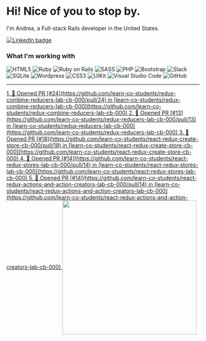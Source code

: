 # Hi! Nice of you to stop by.

I'm Andrea, a Full-stack Rails developer in the United States.

<a href="https://linkedin.com/in/andrea-jasper" target="blank"><img align="center" src="https://img.shields.io/badge/LinkedIn-0077B5?style=for-the-badge&logo=linkedin&logoColor=white" alt="LinkedIn badge" /></a>

### What I'm working with
<img alt="HTML5" src="https://img.shields.io/badge/-HTML5-E34F26?style=flat-square&logo=html5&logoColor=white" /> <img alt="Ruby" src="https://img.shields.io/badge/-RUBY-CC342D?style=flat-square&logo=ruby&logoColor=white" />  <img alt="Ruby on Rails" src="https://img.shields.io/badge/-RUBY_ON_RAILS-CC0000?style=flat-square&logo=ruby-on-rails&logoColor=white" /> <img alt="SASS" src="https://img.shields.io/badge/-SASS-CC6699?style=flat-square&logo=sass&logoColor=white" /> <img alt="PHP" src="https://img.shields.io/badge/-PHP-777BB4?style=flat-square&logo=php&logoColor=white" /> <img alt="Bootstrap" src="https://img.shields.io/badge/-BOOTSTRAP-7952B3?style=flat-square&logo=bootstrap&logoColor=white" /> <img alt="Slack" src="https://img.shields.io/badge/-SLACK-4A154B?style=flat-square&logo=slack&logoColor=white" /> <img alt="SQLite" src="https://img.shields.io/badge/-SQLITE-003B57?style=flat-square&logo=sqlite&logoColor=white" /> <img alt="Wordpress" src="https://img.shields.io/badge/-WORDPRESS-21759B?style=flat-square&logo=wordpress&logoColor=white" /> <img alt="CSS3" src="https://img.shields.io/badge/-CSS3-1572B6?style=flat-square&logo=css3&logoColor=white" /> <img alt="UIKit" src="https://img.shields.io/badge/-UIKIT-2396F3?style=flat-square&logo=uikit&logoColor=white" />
<img alt="Visual Studio Code" src="https://img.shields.io/badge/-VISUAL_STUDIO_CODE-2396F3?style=flat-square&logo=visual-studio-code&logoColor=white" /> <img alt="GitHub" src="https://img.shields.io/badge/-GITHUB-181717?style=flat-square&logo=github&logoColor=white" />

---

<p align=left>
  <a href="https://github.com/andreajasper/github-readme-stats" title="Go to Source">
    <!--START_SECTION:activity-->
1. 💪 Opened PR [#24](https://github.com/learn-co-students/redux-combine-reducers-lab-cb-000/pull/24) in [learn-co-students/redux-combine-reducers-lab-cb-000](https://github.com/learn-co-students/redux-combine-reducers-lab-cb-000)
2. 💪 Opened PR [#13](https://github.com/learn-co-students/redux-reducers-lab-cb-000/pull/13) in [learn-co-students/redux-reducers-lab-cb-000](https://github.com/learn-co-students/redux-reducers-lab-cb-000)
3. 💪 Opened PR [#18](https://github.com/learn-co-students/react-redux-create-store-cb-000/pull/18) in [learn-co-students/react-redux-create-store-cb-000](https://github.com/learn-co-students/react-redux-create-store-cb-000)
4. 💪 Opened PR [#14](https://github.com/learn-co-students/react-redux-stores-lab-cb-000/pull/14) in [learn-co-students/react-redux-stores-lab-cb-000](https://github.com/learn-co-students/react-redux-stores-lab-cb-000)
5. 💪 Opened PR [#14](https://github.com/learn-co-students/react-redux-actions-and-action-creators-lab-cb-000/pull/14) in [learn-co-students/react-redux-actions-and-action-creators-lab-cb-000](https://github.com/learn-co-students/react-redux-actions-and-action-creators-lab-cb-000)
<!--END_SECTION:activity-->
    <img width="350" align="center" src="https://github-readme-stats.vercel.app/api?username=andreajasper&show_icons=true&theme=vision-friendly-dark">
  </a>
</p>
